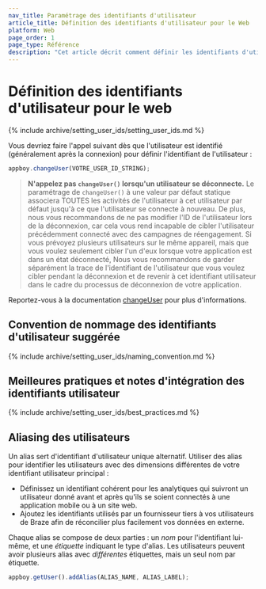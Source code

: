 ```yaml
---
nav_title: Paramétrage des identifiants d'utilisateur
article_title: Définition des identifiants d'utilisateur pour le Web
platform: Web
page_order: 1
page_type: Référence
description: "Cet article décrit comment définir les identifiants d'utilisateur pour chacun de vos utilisateurs, y compris les meilleures pratiques et les points importants à prendre en considération avant d'apporter des modifications."
---
```


# Définition des identifiants d'utilisateur pour le web

{% include archive/setting_user_ids/setting_user_ids.md %}

Vous devriez faire l'appel suivant dès que l'utilisateur est identifié (généralement après la connexion) pour définir l'identifiant de l'utilisateur :

```javascript
appboy.changeUser(VOTRE_USER_ID_STRING);
```

> __N'appelez pas `changeUser()` lorsqu'un utilisateur se déconnecte.__ Le paramétrage de `changeUser()` à une valeur par défaut statique associera TOUTES les activités de l'utilisateur à cet utilisateur par défaut jusqu'à ce que l'utilisateur se connecte à nouveau. De plus, nous vous recommandons de ne pas modifier l'ID de l'utilisateur lors de la déconnexion, car cela vous rend incapable de cibler l'utilisateur précédemment connecté avec des campagnes de réengagement. Si vous prévoyez plusieurs utilisateurs sur le même appareil, mais que vous voulez seulement cibler l'un d'eux lorsque votre application est dans un état déconnecté, Nous vous recommandons de garder séparément la trace de l'identifiant de l'utilisateur que vous voulez cibler pendant la déconnexion et de revenir à cet identifiant utilisateur dans le cadre du processus de déconnexion de votre application.

Reportez-vous à la documentation [changeUser][4] pour plus d'informations.

## Convention de nommage des identifiants d'utilisateur suggérée

{% include archive/setting_user_ids/naming_convention.md %}

## Meilleures pratiques et notes d'intégration des identifiants utilisateur

{% include archive/setting_user_ids/best_practices.md %}

## Aliasing des utilisateurs

Un alias sert d'identifiant d'utilisateur unique alternatif. Utiliser des alias pour identifier les utilisateurs avec des dimensions différentes de votre identifiant utilisateur principal :

* Définissez un identifiant cohérent pour les analytiques qui suivront un utilisateur donné avant et après qu'ils se soient connectés à une application mobile ou à un site web.
* Ajoutez les identifiants utilisés par un fournisseur tiers à vos utilisateurs de Braze afin de réconcilier plus facilement vos données en externe.

Chaque alias se compose de deux parties : un _nom_ pour l'identifiant lui-même, et une _étiquette_ indiquant le type d'alias. Les utilisateurs peuvent avoir plusieurs alias avec _différentes_ étiquettes, mais un seul nom par étiquette.

```javascript
appboy.getUser().addAlias(ALIAS_NAME, ALIAS_LABEL);
```

[4]: https://js.appboycdn.com/web-sdk/latest/doc/module-appboy.html#.changeUser "Javadocs"

